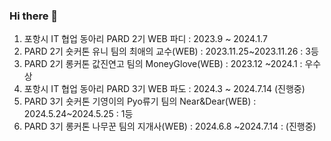 ### Hi there 👋

<!--
**LYH513/LYH513** is a ✨ _special_ ✨ repository because its `README.md` (this file) appears on your GitHub profile.

Here are some ideas to get you started:

- 🔭 I’m currently working on ...
- 🌱 I’m currently learning ...
- 👯 I’m looking to collaborate on ...
- 🤔 I’m looking for help with ...
- 💬 Ask me about ...
- 📫 How to reach me: ...
- 😄 Pronouns: ...
- ⚡ Fun fact: ...
-->
1. 포항시 IT 협업 동아리 PARD 2기 WEB 파디 : 2023.9 ~ 2024.1.7
2. PARD 2기 숏커톤 유니 팀의 최애의 교수(WEB) : 2023.11.25~2023.11.26 : 3등
3. PARD 2기 롱커톤 값진연고 팀의 MoneyGlove(WEB) : 2023.12 ~2024.1 : 우수상
4. 포항시 IT 협업 동아리 PARD 3기 WEB 파도 : 2024.3 ~ 2024.7.14 (진행중)
5. PARD 3기 숏커톤 기영이의 Pyo류기 팀의 Near&Dear(WEB) : 2024.5.24~2024.5.25 : 1등
6. PARD 3기 롱커톤 나무꾼 팀의 지개사(WEB) : 2024.6.8 ~2024.7.14 : (진행중)
